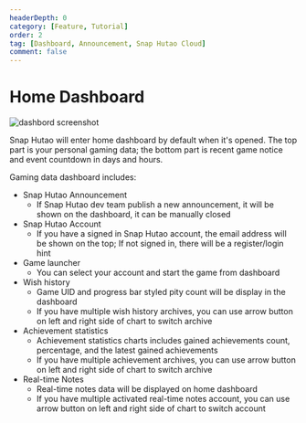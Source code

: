 ```yaml
---
headerDepth: 0
category: [Feature, Tutorial]
order: 2
tag: [Dashboard, Announcement, Snap Hutao Cloud]
comment: false
---
```


# Home Dashboard

![dashbord screenshot](https://img.alicdn.com/imgextra/i2/1797064093/O1CN01BV3VBz1g6dy4fyYJw_!!1797064093.png_.webp)

Snap Hutao will enter home dashboard by default when it's opened. The top part is your personal gaming data; the bottom
part is recent game notice and event countdown in days and hours.

Gaming data dashboard includes:

- Snap Hutao Announcement
  - If Snap Hutao dev team publish a new announcement, it will be shown on the dashboard, it can be manually closed
- Snap Hutao Account
  - If you have a signed in Snap Hutao account, the email address will be shown on the top; If not signed in, there will
    be a register/login hint
- Game launcher
  - You can select your account and start the game from dashboard
- Wish history
  - Game UID and progress bar styled pity count will be display in the dashboard
  - If you have multiple wish history archives, you can use arrow button on left and right side of chart to switch archive
- Achievement statistics
  - Achievement statistics charts includes gained achievements count, percentage, and the latest gained achievements
  - If you have multiple achievement archives, you can use arrow button on left and right side of chart to switch archive
- Real-time Notes
  - Real-time notes data will be displayed on home dashboard
  - If you have multiple activated real-time notes account, you can use arrow button on left and right side of
    chart to switch account
